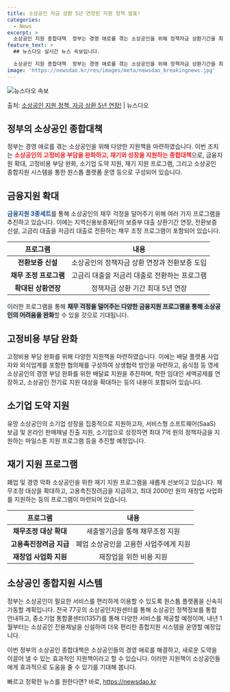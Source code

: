 ```yaml
---
title: 소상공인 자금 상환 5년 연장된 지원 정책 발표!
categories:
  - News
excerpt: >
  소상공인 지원 종합대책  정부는 경영 애로를 겪는 소상공인을 위해 정책자금 상환기간을 최대 5년까지 늘려주고…
feature_text: >
  ## 뉴스다오 실시간 뉴스 속보입니다.

  소상공인 지원 종합대책  정부는 경영 애로를 겪는 소상공인을 위해 정책자금 상환기간을 최대 5년까지 늘려주고…
image: 'https://newsdao.kr/res/images/meta/newsdao_breakingnews.jpg'
---
```


![뉴스다오 속보](https://newsdao.kr/res/images/meta/newsdao_breakingnews.jpg)

<p>출처: <a href="https://newsdao.kr/4576" rel="dofollow">소상공인 지원 정책, 자금 상환 5년 연장!</a> | 뉴스다오</p>

<h2 data-ke-size="size26">정부의 소상공인 종합대책</h2>

정부는 경영 애로를 겪는 소상공인을 위해 다양한 지원책을 마련하였습니다. 이번 조치는 <b><span style="color: #ee2323;">소상공인의 고정비용 부담을 완화하고, 재기와 성장을 지원하는 종합대책</span></b>으로, 금융지원 확대, 고정비용 부담 완화, 소기업 도약 지원, 재기 지원 프로그램, 그리고 소상공인 종합지원 시스템을 통한 원스톱 플랫폼 운영 등으로 구성되어 있습니다.

<h2 data-ke-size="size26">금융지원 확대</h2>

<b><span style="color: #1a5490;">금융지원 3종세트</span></b>를 통해 소상공인의 채무 걱정을 덜어주기 위해 여러 가지 프로그램을 추진하고 있습니다. 이에는 지역신용보증재단의 보증부 대출 상환기간 연장, 전환보증 신설, 고금리 대출을 저금리 대출로 전환하는 채무 조정 프로그램이 포함되어 있습니다.

<table>
<thead>
<tr>
<th style="text-align: center;">프로그램</th>
<th style="text-align: center;">내용</th>
</tr>
</thead>
<tbody>
<tr>
<td style="text-align: center;"><b>전환보증 신설</b></td>
<td style="text-align: center;">소상공인의 정책자금 상환 연장과 전환보증 도입</td>
</tr>
<tr>
<td style="text-align: center;"><b>채무 조정 프로그램</b></td>
<td style="text-align: center;">고금리 대출을 저금리 대출로 전환하는 프로그램</td>
</tr>
<tr>
<td style="text-align: center;"><b>확대된 상환연장</b></td>
<td style="text-align: center;">정책자금 상환 기간 최대 5년 연장</td>
</tr>
</tbody>
</table>

이러한 프로그램을 통해 <b><span style="background-color: #21538527;">채무 걱정을 덜어주는 다양한 금융지원 프로그램을 통해 소상공인의 어려움을 완화</span></b>할 수 있을 것으로 기대됩니다.

<h2 data-ke-size="size26">고정비용 부담 완화</h2>

고정비용 부담 완화를 위해 다양한 지원책을 마련하였습니다. 이에는 배달 플랫폼 사업자와 외식업계를 포함한 협의체를 구성하여 상생협력 방안을 마련하고, 음식점 등 영세 소상공인의 경영 부담 완화를 위한 배달료 지원을 추진하며, 착한 임대인 세액공제를 연장하고, 소상공인 전기료 지원 대상을 확대하는 등의 내용이 포함되어 있습니다.

<h2 data-ke-size="size26">소기업 도약 지원</h2>

유망 소상공인의 소기업 성장을 집중적으로 지원하고자, 서비스형 소프트웨어(SaaS) 보급 및 온라인 판매채널 진출 지원, 소기업으로 성장하면 최대 7억 원의 정책자금을 지원하는 마일스톤 지원 프로그램 등을 추진할 예정입니다.

<h2 data-ke-size="size26">재기 지원 프로그램</h2>

폐업 및 경영 악화 소상공인을 위한 재기 지원 프로그램을 새롭게 선보이고 있습니다. 채무조정 대상을 확대하고, 고용촉진장려금을 지급하고, 최대 2000만 원의 재창업 사업화를 지원하는 등의 프로그램이 마련되어 있습니다.

<table>
<thead>
<tr>
<th style="text-align: center;">프로그램</th>
<th style="text-align: center;">내용</th>
</tr>
</thead>
<tbody>
<tr>
<td style="text-align: center;"><b>채무조정 대상 확대</b></td>
<td style="text-align: center;">새출발기금을 통해 채무조정 지원</td>
</tr>
<tr>
<td style="text-align: center;"><b>고용촉진장려금 지급</b></td>
<td style="text-align: center;">폐업 소상공인을 고용한 사업주에게 지원</td>
</tr>
<tr>
<td style="text-align: center;"><b>재창업 사업화 지원</b></td>
<td style="text-align: center;">재창업을 위한 비용 지원</td>
</tr>
</tbody>
</table>

<h2 data-ke-size="size26">소상공인 종합지원 시스템</h2>

정부는 소상공인이 필요한 서비스를 편리하게 이용할 수 있도록 원스톱 플랫폼을 신속히 가동할 계획입니다. 전국 77곳의 소상공인지원센터를 통해 소상공인 정책정보를 통합 안내하고, 중소기업 통합콜센터(1357)를 통해 다양한 서비스를 제공할 예정이며, 내년 1월부터는 소상공인 전용채널을 신설하여 더욱 편리한 종합지원 시스템을 운영할 예정입니다.

이번 정부의 소상공인 종합대책은 소상공인들의 경영 애로를 해결하고, 새로운 도약을 이끌어 낼 수 있는 효과적인 지원책이라고 할 수 있습니다. 이러한 지원책이 소상공인들에게 효과적으로 도움을 줄 수 있기를 기대해 봅니다. 

빠르고 정확한 뉴스를 원한다면? 바로, <a href="https://newsdao.kr" rel="dofollow">https://newsdao.kr</a>


    
